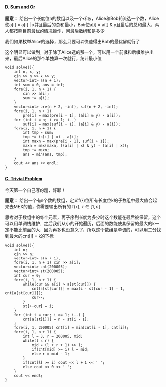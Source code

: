 #### [D. Sum and Or](https://codeforces.com/gym/106042/problem/D)

**题意：** 给出一个长度位n的数组以及一个x和y，Alice和Bob轮流选一个数，Alice使a[i] = a[i] | x并且最后的总和最小，Bob使a[i] = ai[] & y且最后的总和最大，两人都按照目前最优的情况操作，问最后数组和是多少

我们如果枚举Alice的选择，那么只要可以快速得出Bob的最优解就行了

这个明显可以做到，对于除了Alice选的那一个，可以用一个前缀和后缀维护出来，最后Alice的那个单独算一次就行，统计最小值

```cpp[]
void solve(){
    int n, x, y;
    cin >> n >> x >> y;
    vector<int> a(n + 1);
    int sum = 0, ans = inf;
    fore(i, 1, n + 1) {
        cin >> a[i];
        sum += a[i];
    }
    vector<int> pre(n + 2, -inf), suf(n + 2, -inf);
    fore(i, 1, n + 1) 
        pre[i] = max(pre[i - 1], (a[i] & y) - a[i]);
    for (int i = n; i >= 1; i--)
        suf[i] = max(suf[i + 1], (a[i] & y) - a[i]);
    fore(i, 1, n + 1) {
        int tmp = sum;
        tmp += (a[i] | x) - a[i];
        int maxn = max(pre[i - 1], suf[i + 1]);
        maxn = max(maxn, ((a[i] | x) & y) - (a[i] | x));
        tmp += maxn;
        ans = min(ans, tmp);
    }
    cout << ans << endl;
}
```

#### [C. Trivial Problem](https://codeforces.com/gym/106043/problem/C)

今天第一个自己写的题，好耶！

**题意：** 给出一个有n个数的数组，定义f(k)位所有长度位k的子数组中最大值合起来去MEX的值，你需要输出所有的 f(x), $x \in [1, n]$ 

思考对于数组中的每个元素，再子序列长度为多少时这个数能在最后被保留，这个可以用单调栈维护，之后我们从小的开始遍历，后面的数能使其保留的最大的k一定不能比前面的大，因为再多也没意义了，所以这个数组是单调的，可以用二分找到最大的cnt[i] = k的下标

```cpp[]
void solve(){
    int n;
    cin >> n;
    vector<int> a(n + 1);
    fore(i, 1, n + 1) cin >> a[i];
    vector<int> cnt(200005);
    vector<int> st(200005);
    int cur = 0;
    fore(i, 1, n + 1) {
        while(cur && a[i] > a[st[cur]]) {
            cnt[a[st[cur]]] = max(i - st[cur - 1] - 1, cnt[a[st[cur]]]);
            cur--;
        }
        st[++cur] = i;
    }
    for (int i = cur; i >= 1; i--) {
        cnt[a[st[i]]] = n - st[i - 1];
    }
    fore(i, 1, 200005) cnt[i] = min(cnt[i - 1], cnt[i]);
    fore(i, 1, n + 1) {
        int l = 0, r = 200005, mid;
        while(l < r) {
            mid = (l + r + 1) >> 1;
            if(cnt[mid] >= i) l = mid;
            else r = mid - 1;
        }
        if(cnt[l] >= i) cout << l + 1 << ' ';
        else cout << 0 << ' ';
    }
    cout << endl;
}
```
